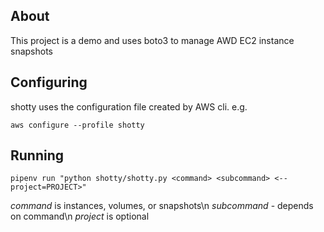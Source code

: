 ## About

This project is a demo and uses boto3 to manage AWD EC2 instance snapshots

## Configuring

shotty uses the configuration file created by AWS cli. e.g.

`aws configure --profile shotty`

## Running

`pipenv run "python shotty/shotty.py <command> <subcommand> <--project=PROJECT>"`

*command* is instances, volumes, or snapshots\n
*subcommand* - depends on command\n
*project* is optional
